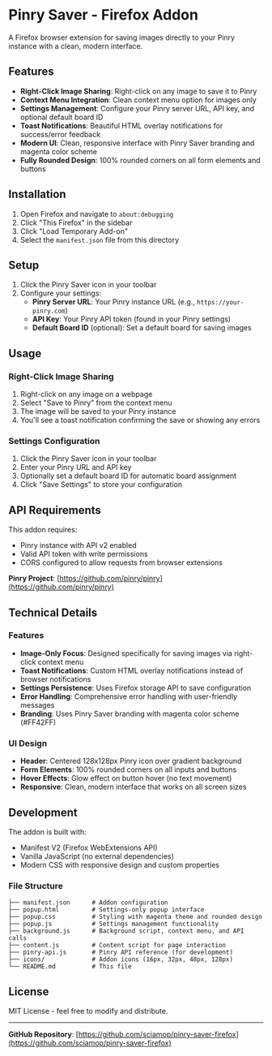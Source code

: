 # Pinry Saver - Firefox Addon

A Firefox browser extension for saving images directly to your Pinry instance with a clean, modern interface.

## Features

- **Right-Click Image Sharing**: Right-click on any image to save it to Pinry
- **Context Menu Integration**: Clean context menu option for images only
- **Settings Management**: Configure your Pinry server URL, API key, and optional default board ID
- **Toast Notifications**: Beautiful HTML overlay notifications for success/error feedback
- **Modern UI**: Clean, responsive interface with Pinry Saver branding and magenta color scheme
- **Fully Rounded Design**: 100% rounded corners on all form elements and buttons

## Installation

1. Open Firefox and navigate to `about:debugging`
2. Click "This Firefox" in the sidebar
3. Click "Load Temporary Add-on"
4. Select the `manifest.json` file from this directory

## Setup

1. Click the Pinry Saver icon in your toolbar
2. Configure your settings:
   - **Pinry Server URL**: Your Pinry instance URL (e.g., `https://your-pinry.com`)
   - **API Key**: Your Pinry API token (found in your Pinry settings)
   - **Default Board ID** (optional): Set a default board for saving images

## Usage

### Right-Click Image Sharing
1. Right-click on any image on a webpage
2. Select "Save to Pinry" from the context menu
3. The image will be saved to your Pinry instance
4. You'll see a toast notification confirming the save or showing any errors

### Settings Configuration
1. Click the Pinry Saver icon in your toolbar
2. Enter your Pinry URL and API key
3. Optionally set a default board ID for automatic board assignment
4. Click "Save Settings" to store your configuration

## API Requirements

This addon requires:
- Pinry instance with API v2 enabled
- Valid API token with write permissions
- CORS configured to allow requests from browser extensions

**Pinry Project**: [https://github.com/pinry/pinry](https://github.com/pinry/pinry)

## Technical Details

### Features
- **Image-Only Focus**: Designed specifically for saving images via right-click context menu
- **Toast Notifications**: Custom HTML overlay notifications instead of browser notifications
- **Settings Persistence**: Uses Firefox storage API to save configuration
- **Error Handling**: Comprehensive error handling with user-friendly messages
- **Branding**: Uses Pinry Saver branding with magenta color scheme (#FF42FF)

### UI Design
- **Header**: Centered 128x128px Pinry icon over gradient background
- **Form Elements**: 100% rounded corners on all inputs and buttons
- **Hover Effects**: Glow effect on button hover (no text movement)
- **Responsive**: Clean, modern interface that works on all screen sizes

## Development

The addon is built with:
- Manifest V2 (Firefox WebExtensions API)
- Vanilla JavaScript (no external dependencies)
- Modern CSS with responsive design and custom properties

### File Structure
```
├── manifest.json      # Addon configuration
├── popup.html         # Settings-only popup interface
├── popup.css          # Styling with magenta theme and rounded design
├── popup.js           # Settings management functionality
├── background.js      # Background script, context menu, and API calls
├── content.js         # Content script for page interaction
├── pinry-api.js       # Pinry API reference (for development)
├── icons/             # Addon icons (16px, 32px, 48px, 128px)
└── README.md          # This file
```

## License

MIT License - feel free to modify and distribute.

---

**GitHub Repository**: [https://github.com/sciamop/pinry-saver-firefox](https://github.com/sciamop/pinry-saver-firefox)

